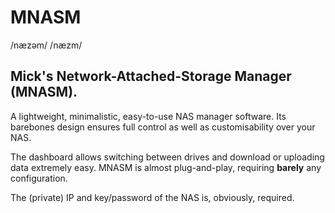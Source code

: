 # MNASM

/næzəm/
/næzm/

## Mick's Network-Attached-Storage Manager (MNASM).
A lightweight, minimalistic, easy-to-use NAS manager software. Its barebones design ensures full control as well as customisability over your NAS.

The dashboard allows switching between drives and download or uploading data extremely easy. MNASM is almost plug-and-play, requiring **barely** any configuration.

The (private) IP and key/password of the NAS is, obviously, required.
